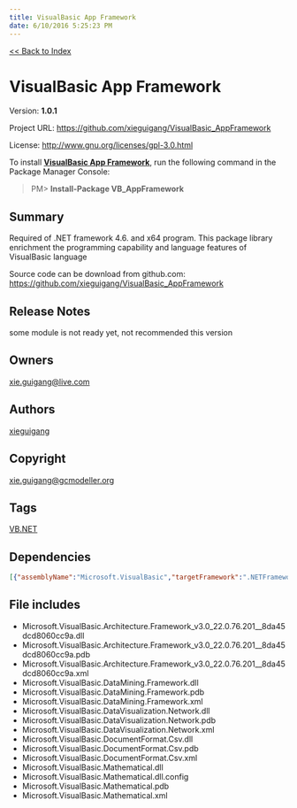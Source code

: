 ```yaml
---
title: VisualBasic App Framework
date: 6/10/2016 5:25:23 PM
---
```


[<< Back to Index](../index.html)
# VisualBasic App Framework

Version: **1.0.1**

Project URL: https://github.com/xieguigang/VisualBasic_AppFramework

License: http://www.gnu.org/licenses/gpl-3.0.html

To install **[VisualBasic App Framework](https://www.nuget.org/packages/VB_AppFramework/)**, run the following command in the Package Manager Console:
> PM>  **Install-Package VB_AppFramework**


## Summary
Required of .NET framework 4.6. and x64 program.
This package library enrichment the programming capability and language features of VisualBasic language

Source code can be download from github.com:
https://github.com/xieguigang/VisualBasic_AppFramework
## Release Notes
some module is not ready yet, not recommended this version
## Owners
xie.guigang@live.com
## Authors
[xieguigang](https://www.nuget.org/profiles/xieguigang)
## Copyright
xie.guigang@gcmodeller.org
## Tags
[VB.NET](https://www.nuget.org/packages?q=Tags%3A"VB.NET")
## Dependencies
```json
[{"assemblyName":"Microsoft.VisualBasic","targetFramework":".NETFramework4.6"}]
```


## File includes
+ Microsoft.VisualBasic.Architecture.Framework_v3.0_22.0.76.201__8da45dcd8060cc9a.dll<br />
+ Microsoft.VisualBasic.Architecture.Framework_v3.0_22.0.76.201__8da45dcd8060cc9a.pdb<br />
+ Microsoft.VisualBasic.Architecture.Framework_v3.0_22.0.76.201__8da45dcd8060cc9a.xml<br />
+ Microsoft.VisualBasic.DataMining.Framework.dll<br />
+ Microsoft.VisualBasic.DataMining.Framework.pdb<br />
+ Microsoft.VisualBasic.DataMining.Framework.xml<br />
+ Microsoft.VisualBasic.DataVisualization.Network.dll<br />
+ Microsoft.VisualBasic.DataVisualization.Network.pdb<br />
+ Microsoft.VisualBasic.DataVisualization.Network.xml<br />
+ Microsoft.VisualBasic.DocumentFormat.Csv.dll<br />
+ Microsoft.VisualBasic.DocumentFormat.Csv.pdb<br />
+ Microsoft.VisualBasic.DocumentFormat.Csv.xml<br />
+ Microsoft.VisualBasic.Mathematical.dll<br />
+ Microsoft.VisualBasic.Mathematical.dll.config<br />
+ Microsoft.VisualBasic.Mathematical.pdb<br />
+ Microsoft.VisualBasic.Mathematical.xml<br />

